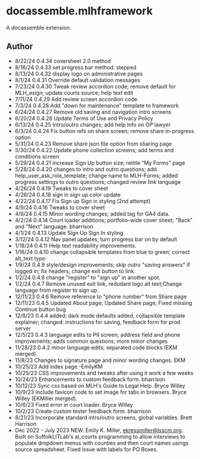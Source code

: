 # docassemble.mlhframework

A docassemble extension.

## Author
* 8/22/24   0.4.34 coversheet 2.0 method
* 8/16/24   0.4.33 set progress bar method: stepped
* 8/13/24   0.4.32 display logo on administrative pages
* 8/1/24    0.4.31 Override default validation messages
* 7/23/24   0.4.30 Tweak review accordion code; remove default for MLH_esign; update courts source; help text edit
* 7/11/24   0.4.29 Add review screen accordion code
* 7/3/24    0.4.28 Add "down for maintenance" template to framework
* 6/24/24   0.4.27 Remove old saving and navigation intro screens
* 6/20/24   0.4.26 Update Terms of Use and Privacy Policy
* 6/13/24   0.4.25 Intro/outro changes; add help info on OP lawyer
* 6/3/24    0.4.24 Fix button refs on share screen; remove share in-progress option
* 5/31/24   0.4.23 Remove share json file option from sharing page
* 5/30/24   0.4.22 Update phone collection screens; add terms and conditions screen
* 5/29/24   0.4.21 increase Sign Up button size; retitle "My Forms" page
* 5/28/24   0.4.20 changes to intro and outro questions; add help_user_ask_role_template; change name to MLH-Forms; added progress settings to outro questions; changed review link language
* 4/26/24   0.4.19 Tweaks to cover sheet
* 4/26/24   0.4.18 sign in sign up color update
* 4/22/24   0.4.17 Fix Sign up Sign in styling (2nd attempt)
* 4/9/24    0.4.16 Tweaks to cover sheet
* 4/8/24    0.4.15 Minor wording changes; added tag for GA4 data.
* 4/2/24    0.4.14 Court loader additions; portfolio-wide cover sheet; "Back" and "Next" language. bharrison
* 4/1/24    0.4.13 Update Sign Up Sign In styling
* 3/12/24   0.4.12 Nav panel updates; turn progress bar on by default
* 1/18/24   0.4.11 Help text readability improvements.
* 1/16/24   0.4.10 change collapsible templates from blue to green; correct alt_text typo
* 1/9/24    0.4.9 style/design improvements; skip outro "saving answers" if logged in; fix headers; change exit button to link.
* 1/2/24    0.4.8 change "register" to "sign up" in another spot.
* 1/2/24    0.4.7 Remove unused exit link, redudant logo alt text;Change language from register to sign up.
* 12/11/23  0.4.6 Remove reference to "phone number" from Share page
* 12/11/23  0.4.5 Updated About page; Updated Share page; Fixed missing Continue button bug
* 12/8/23   0.4.4 added: dark mode defaults added, collapsible template explainer; changed: instructions for saving, feedback form for prod server
* 12/5/23   0.4.3 language edits to PII screen; address field and phone improvements; adds common questions; more minor changes
* 11/28/23  0.4.2 minor language edits; separated code blocks (EKM merged).
* 11/8/23   Changes to signature page and minor wording changes. EKM
* 10/25/23  Add index page -EmilyKM
* 10/25/23  CSS improvements and tweaks after using it work a few weeks
* 10/24/23  Enhancements to custom feedback form. bharrison
* 10/12/23  Sync css based on MLH's Guide to Legal Help. Bryce Willey
* 10/9/23   Include favicon code to set image for tabs in browsers. Bryce Willey (EKMiller merged).
* 10/6/23   Fixed error in court loader. Bryce Willey 
* 10/2/23   Create custom tester feedback form. bharrison
* 8/21/23   Incorporate standard intro/outro screens, global variables. Brett Harrison
* Dec 2022 - July 2023   NEW. Emily K. Miller, ekressmiller@lsscm.org. Built on SuffolkLITLab's al_courts programming to allow interviews to populate dropdown menus with counties and then court names usings source spreadsheet. Fixed issue with labels for PO Boxes.

